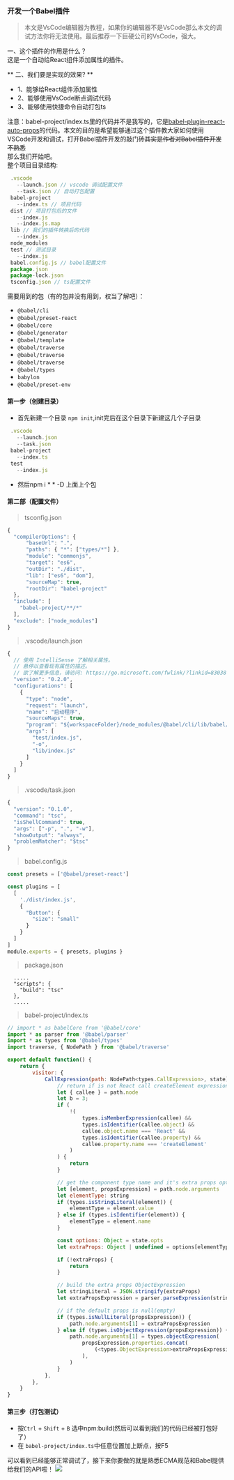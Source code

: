 ### 开发一个Babel插件
> 本文是VsCode编辑器为教程，如果你的编辑器不是VsCode那么本文的调试方法你将无法使用。最后推荐一下巨硬公司的VsCode，强大。  

 一、这个插件的作用是什么？  
 这是一个自动给React组件添加属性的插件。  

** 二、我们要是实现的效果? **   
* 1、能够给React组件添加属性
* 2、能够使用VsCode断点调试代码
* 3、能够使用快捷命令自动打包ts  

注意：babel-project/index.ts里的代码并不是我写的，它是[babel-plugin-react-auto-props](https://github.com/clumsyme/babel-plugin-react-auto-props)的代码。本文的目的是希望能够通过这个插件教大家如何使用VSCode开发和调试，打开Babel插件开发的敲门砖~~其实是作者对Babel插件开发不熟悉~~  
那么我们开始吧。  
整个项目目录结构:  
```javascript
 .vscode 
   --launch.json // vscode 调试配置文件
   --task.json // 自动打包配置
 babel-project
   --index.ts // 项目代码
 dist // 项目打包后的文件
   --index.js
   --index.js.map
 lib // 我们的插件转换后的代码
   --index.js
 node_modules
 test // 测试目录
   --index.js
 babel.config.js // babel配置文件
 package.json
 package-lock.json
 tsconfig.json // ts配置文件
```
需要用到的包（有的包并没有用到，权当了解吧）：  
* `@babel/cli`
* `@babel/preset-react`
* `@babel/core` 
* `@babel/generator`
* `@babel/template`
* `@babel/traverse`
* `@babel/traverse`
* `@babel/traverse`
* `@babel/types`
* `babylon`
* `@babel/preset-env`
#### 第一步（创建目录）
* 首先新建一个目录 `npm init`,init完后在这个目录下新建这几个子目录  
```javascript
 .vscode
   --launch.json
   --task.json
 babel-project
   --index.ts
 test
   --index.js
```  
* 然后npm i * * -D 上面上个包
#### 第二部（配置文件）
> tsconfig.json

```javascript
{
  "compilerOptions": {
      "baseUrl": ".",
      "paths": { "*": ["types/*"] },
      "module": "commonjs",
      "target": "es6",
      "outDir": "./dist",
      "lib": ["es6", "dom"],
      "sourceMap": true,
      "rootDir": "babel-project"
  },
  "include": [
    "babel-project/**/*"
  ],
  "exclude": ["node_modules"]
}
```
> .vscode/launch.json

```javascript
{
  // 使用 IntelliSense 了解相关属性。 
  // 悬停以查看现有属性的描述。
  // 欲了解更多信息，请访问: https://go.microsoft.com/fwlink/?linkid=830387
  "version": "0.2.0",
  "configurations": [
    {
      "type": "node",
      "request": "launch",
      "name": "启动程序",
      "sourceMaps": true,
      "program": "${workspaceFolder}/node_modules/@babel/cli/lib/babel/index.js",
      "args": [
        "test/index.js",
        "-o",
        "lib/index.js"
      ]
    }
  ]
}
```

> .vscode/task.json

```javascript
{
  "version": "0.1.0",
  "command": "tsc",
  "isShellCommand": true,
  "args": ["-p", ".", "-w"],
  "showOutput": "always",
  "problemMatcher": "$tsc"
}
```

> babel.config.js

```javascript
const presets = ['@babel/preset-react']

const plugins = [
  [
    './dist/index.js',
    {
      "Button": {
        "size": "small"
      }
    }
  ]
]
module.exports = { presets, plugins }

```

> package.json 

```
  .....
  "scripts": {
    "build": "tsc"
  },
  .....
```

> babel-project/index.ts  

```javascript
// import * as babelCore from '@babel/core'
import * as parser from '@babel/parser'
import * as types from '@babel/types'
import traverse, { NodePath } from '@babel/traverse'

export default function() {
    return {
        visitor: {
            CallExpression(path: NodePath<types.CallExpression>, state) {
                // return if is not React call createElement expression
                let { callee } = path.node
                let b = 3;
                if (
                    !(
                        types.isMemberExpression(callee) &&
                        types.isIdentifier(callee.object) &&
                        callee.object.name === 'React' &&
                        types.isIdentifier(callee.property) &&
                        callee.property.name === 'createElement'
                    )
                ) {
                    return
                }

                // get the component type name and it's extra props options
                let [element, propsExpression] = path.node.arguments
                let elementType: string
                if (types.isStringLiteral(element)) {
                    elementType = element.value
                } else if (types.isIdentifier(element)) {
                    elementType = element.name
                }

                const options: Object = state.opts
                let extraProps: Object | undefined = options[elementType]

                if (!extraProps) {
                    return
                }

                // build the extra props ObjectExpression
                let stringLiteral = JSON.stringify(extraProps)
                let extraPropsExpression = parser.parseExpression(stringLiteral)

                // if the default props is null(empty)
                if (types.isNullLiteral(propsExpression)) {
                    path.node.arguments[1] = extraPropsExpression
                } else if (types.isObjectExpression(propsExpression)) {
                    path.node.arguments[1] = types.objectExpression(
                        propsExpression.properties.concat(
                            (<types.ObjectExpression>extraPropsExpression).properties,
                        ),
                    )
                }
            },
        },
    }
}
```

#### 第三步（打包测试）  
* 按`Ctrl` + `Shift` + `B` 选中npm:build(然后可以看到我们的代码已经被打包好了）
* 在 `babel-project/index.ts`中任意位置加上断点，按F5     

可以看到已经能够正常调试了，接下来你要做的就是熟悉ECMA规范和Babel提供给我们的API啦！
![](http://39.108.184.64/image/99347971052652181592211726722.jpg) 

